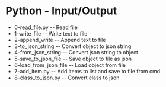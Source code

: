# Python - Input/Output
- 0-read_file.py -- Read file
- 1-write_file -- Write text to file
- 2-append_write -- Append text to file
- 3-to_json_string -- Convert object to json string
- 4-from_json_string -- Convert json string to object
- 5-save_to_json_file -- Save object to file as json
- 6-load_from_json_file -- Load object from file
- 7-add_item.py -- Add items to list and save to file from cmd
- 8-class_to_json.py -- Convert class to json
